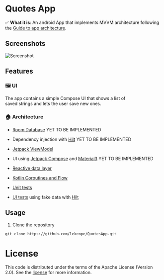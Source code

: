 # Quotes App
✅ **What it is**: 
An android App that implements MVVM architecture following the [Guide to app architecture](https://developer.android.com/topic/architecture).

## Screenshots

<img src="screenshots.png" alt="Screenshot">

## Features

### 🖼️ UI
      
The app contains a simple Compose UI that shows a list of <br>
saved strings and lets the user save new ones.<br>

### 🏠 Architecture

* [Room Database](https://developer.android.com/training/data-storage/room) YET TO BE IMPLEMENTED
* Dependency injection with [Hilt](https://developer.android.com/training/dependency-injection/hilt-android) YET TO BE IMPLEMENTED
* [Jetpack ViewModel](https://developer.android.com/topic/libraries/architecture/viewmodel)
* UI using [Jetpack Compose](https://developer.android.com/jetpack/compose) and
[Material3](https://developer.android.com/jetpack/androidx/releases/compose-material3) YET TO BE IMPLEMENTED
 
* [Reactive data layer](https://developer.android.com/topic/architecture/data-layer)
* [Kotlin Coroutines and Flow](https://developer.android.com/kotlin/coroutines)
* [Unit tests](https://developer.android.com/training/testing/local-tests)
* [UI tests](https://developer.android.com/jetpack/compose/testing) using fake data with
[Hilt](https://developer.android.com/training/dependency-injection/hilt-testing)

## Usage

1. Clone the repository

```
git clone https://github.com/lekeope/QuotesApp.git  
```


# License

This code is distributed under the terms of the Apache License (Version 2.0). See the
[license](LICENSE) for more information.
